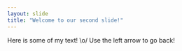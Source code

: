 ```yaml
---
layout: slide
title: "Welcome to our second slide!"
---
```

Here is some of my text! \o/
Use the left arrow to go back!
